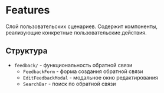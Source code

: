 # Features

Слой пользовательских сценариев. Содержит компоненты, реализующие конкретные пользовательские действия.

## Структура

- `feedback/` - функциональность обратной связи
  - `FeedbackForm` - форма создания обратной связи
  - `EditFeedbackModal` - модальное окно редактирования
  - `SearchBar` - поиск по обратной связи 